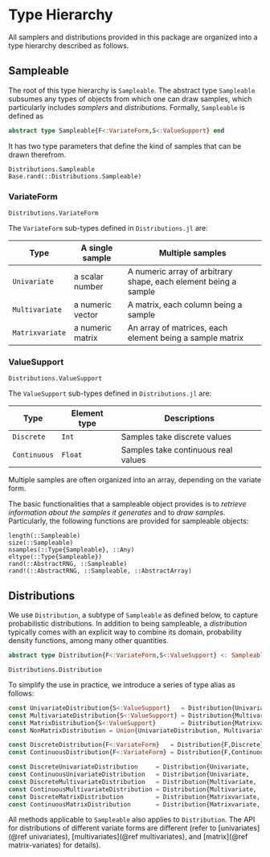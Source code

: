 # Type Hierarchy

All samplers and distributions provided in this package are organized into a type hierarchy described as follows.

## Sampleable

The root of this type hierarchy is `Sampleable`. The abstract type `Sampleable` subsumes any types of objects from which one can draw samples, which particularly includes *samplers* and *distributions*. Formally, `Sampleable` is defined as

```julia
abstract type Sampleable{F<:VariateForm,S<:ValueSupport} end
```

It has two type parameters that define the kind of samples that can be drawn therefrom.

```@doc
Distributions.Sampleable
Base.rand(::Distributions.Sampleable)
```

### VariateForm

```@doc
Distributions.VariateForm
```

The `VariateForm` sub-types defined in `Distributions.jl` are:

**Type** | **A single sample** | **Multiple samples**
--- | --- |---
`Univariate` | a scalar number | A numeric array of arbitrary shape, each element being a sample
`Multivariate` | a numeric vector | A matrix, each column being a sample
`Matrixvariate` | a numeric matrix | An array of matrices, each element being a sample matrix

### ValueSupport

```@doc
Distributions.ValueSupport
```

The `ValueSupport` sub-types defined in `Distributions.jl` are:

**Type** | **Element type** | **Descriptions**
--- | --- | ---
`Discrete` | `Int` | Samples take discrete values
`Continuous` | `Float` | Samples take continuous real values

Multiple samples are often organized into an array, depending on the variate form.

The basic functionalities that a sampleable object provides is to *retrieve information about the samples it generates* and to *draw samples*. Particularly, the following functions are provided for sampleable objects:

```@docs
length(::Sampleable)
size(::Sampleable)
nsamples(::Type{Sampleable}, ::Any)
eltype(::Type{Sampleable})
rand(::AbstractRNG, ::Sampleable)
rand!(::AbstractRNG, ::Sampleable, ::AbstractArray)
```

## Distributions

We use `Distribution`, a subtype of `Sampleable` as defined below, to capture probabilistic distributions. In addition to being sampleable, a *distribution* typically comes with an explicit way to combine its domain, probability density functions, among many other quantities.

```julia
abstract type Distribution{F<:VariateForm,S<:ValueSupport} <: Sampleable{F,S} end
```

```@doc
Distributions.Distribution
```

To simplify the use in practice, we introduce a series of type alias as follows:
```julia
const UnivariateDistribution{S<:ValueSupport}   = Distribution{Univariate,S}
const MultivariateDistribution{S<:ValueSupport} = Distribution{Multivariate,S}
const MatrixDistribution{S<:ValueSupport}       = Distribution{Matrixvariate,S}
const NonMatrixDistribution = Union{UnivariateDistribution, MultivariateDistribution}

const DiscreteDistribution{F<:VariateForm}   = Distribution{F,Discrete}
const ContinuousDistribution{F<:VariateForm} = Distribution{F,Continuous}

const DiscreteUnivariateDistribution     = Distribution{Univariate,    Discrete}
const ContinuousUnivariateDistribution   = Distribution{Univariate,    Continuous}
const DiscreteMultivariateDistribution   = Distribution{Multivariate,  Discrete}
const ContinuousMultivariateDistribution = Distribution{Multivariate,  Continuous}
const DiscreteMatrixDistribution         = Distribution{Matrixvariate, Discrete}
const ContinuousMatrixDistribution       = Distribution{Matrixvariate, Continuous}
```

All methods applicable to `Sampleable` also applies to `Distribution`. The API for distributions of different variate forms are different (refer to [univariates](@ref univariates), [multivariates](@ref multivariates), and [matrix](@ref matrix-variates) for details).
